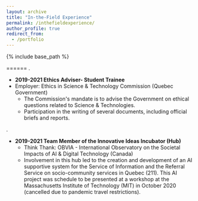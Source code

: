 ```yaml
---
layout: archive
title: "In-the-Field Experience"
permalink: /inthefieldexperience/
author_profile: true
redirect_from:
  - /portfolio
---
```


{% include base_path %}

======
.


* **2019-2021 Ethics Adviser- Student Trainee**
* Employer: Ethics in Science & Technology Commission (Quebec Government)
  * The Commission's mandate is to advise the Government on ethical questions related to Science & Technologies. 
  * Participation in the writing of several documents, including official briefs and reports.

.

* **2019-2021 Team Member of the Innovative Ideas Incubator (Hub)**
  * Think Thank: OBVIA - International Observatory on the Societal Impacts of AI & Digital Technology (Canada)
  * Involvement in this hub led to the creation and development of an AI supportive system for the Service of Information and the Referral Service on socio-community services in Quebec (211). This AI project was schedule to be presented at a workshop at the Massachusetts Institute of Technology (MIT) in October 2020 (cancelled due to pandemic travel restrictions).
